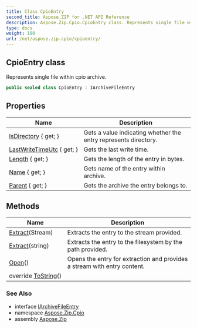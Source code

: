 ```yaml
---
title: Class CpioEntry
second_title: Aspose.ZIP for .NET API Reference
description: Aspose.Zip.Cpio.CpioEntry class. Represents single file within cpio archive
type: docs
weight: 180
url: /net/aspose.zip.cpio/cpioentry/
---
```

## CpioEntry class

Represents single file within cpio archive.

```csharp
public sealed class CpioEntry : IArchiveFileEntry
```

## Properties

| Name | Description |
| --- | --- |
| [IsDirectory](../../aspose.zip.cpio/cpioentry/isdirectory/) { get; } | Gets a value indicating whether the entry represents directory. |
| [LastWriteTimeUtc](../../aspose.zip.cpio/cpioentry/lastwritetimeutc/) { get; } | Gets the last write time. |
| [Length](../../aspose.zip.cpio/cpioentry/length/) { get; } | Gets the length of the entry in bytes. |
| [Name](../../aspose.zip.cpio/cpioentry/name/) { get; } | Gets name of the entry within archive. |
| [Parent](../../aspose.zip.cpio/cpioentry/parent/) { get; } | Gets the archive the entry belongs to. |

## Methods

| Name | Description |
| --- | --- |
| [Extract](../../aspose.zip.cpio/cpioentry/extract/#extract_1)(Stream) | Extracts the entry to the stream provided. |
| [Extract](../../aspose.zip.cpio/cpioentry/extract/#extract)(string) | Extracts the entry to the filesystem by the path provided. |
| [Open](../../aspose.zip.cpio/cpioentry/open/)() | Opens the entry for extraction and provides a stream with entry content. |
| override [ToString](../../aspose.zip.cpio/cpioentry/tostring/)() |  |

### See Also

* interface [IArchiveFileEntry](../../aspose.zip/iarchivefileentry/)
* namespace [Aspose.Zip.Cpio](../../aspose.zip.cpio/)
* assembly [Aspose.Zip](../../)


